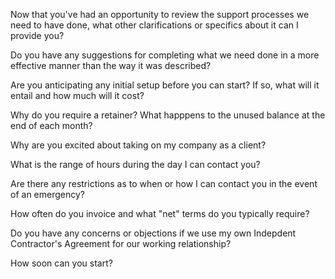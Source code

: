
Now that you've had an opportunity to review the support processes we need to have done, what other clarifications or specifics about it can I provide you?

Do you have any suggestions for completing what we need done in a more effective manner than the way it was described?

Are you anticipating any initial setup before you can start? If so, what will it entail and how much will it cost?

Why do you require a retainer? What happpens to the unused balance at the end of each month?

Why are you excited about taking on my company as a client?

What is the range of hours during the day I can contact you?

Are there any restrictions as to when or how I can contact you in the event of an emergency?

How often do you invoice and what "net" terms do you typically require?

Do you have any concerns or objections if we use my own Indepdent Contractor's Agreement for our working relationship?

How soon can you start?
